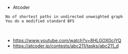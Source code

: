 - Atcoder
```
No of shortest paths in undirected unweighted graph
You do a modified standard BFS
```
​
- https://www.youtube.com/watch?v=8HLGOX0cjYQ
- https://atcoder.jp/contests/abc211/tasks/abc211_d
​
​
​
​